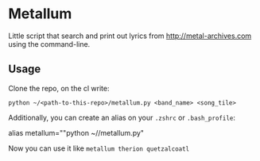 # Metallum

Little script that search and print out lyrics from http://metal-archives.com using the command-line.

## Usage

Clone the repo, on the cl write:

```
python ~/<path-to-this-repo>/metallum.py <band_name> <song_tile>
```

Additionally, you can create an alias on your `.zshrc` or `.bash_profile`:

  alias metallum=""python ~/<path-to-repo>/metallum.py"

Now you can use it like `metallum therion quetzalcoatl`
